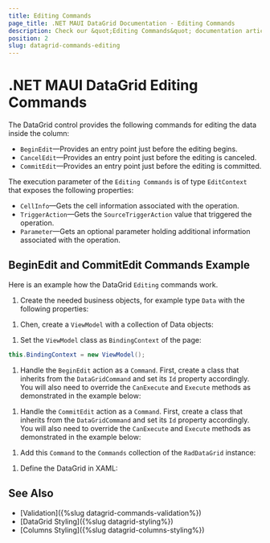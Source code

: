 ```yaml
---
title: Editing Commands
page_title: .NET MAUI DataGrid Documentation - Editing Commands
description: Check our &quot;Editing Commands&quot; documentation article for Telerik DataGrid for .NET MAUI control.
position: 2
slug: datagrid-commands-editing
---
```


# .NET MAUI DataGrid Editing Commands

The DataGrid control provides the following commands for editing the data inside the column:

* `BeginEdit`&mdash;Provides an entry point just before the editing begins.
* `CancelEdit`&mdash;Provides an entry point just before the editing is canceled.
* `CommitEdit`&mdash;Provides an entry point just before the editing is committed.

The execution parameter of the `Editing Commands` is of type `EditContext` that exposes the following properties:

* `CellInfo`&mdash;Gets the cell information associated with the operation.
* `TriggerAction`&mdash;Gets the `SourceTriggerAction` value that triggered the operation.
* `Parameter`&mdash;Gets an optional parameter holding additional information associated with the operation.

## BeginEdit and CommitEdit Commands Example

Here is an example how the DataGrid `Editing` commands work.

1. Create the needed business objects, for example type `Data` with the following properties:

 <snippet id='datagrid-commands-editing-businessobject'/>

1. Chen, create a `ViewModel` with a collection of Data objects:

 <snippet id='datagrid-commands-editing-viewmodel'/>

1. Set the `ViewModel` class as `BindingContext` of the page:

 ```C#
this.BindingContext = new ViewModel();
 ```

1. Handle the `BeginEdit` action as a `Command`. First, create a class that inherits from the `DataGridCommand` and set its `Id` property accordingly. You will also need to override the `CanExecute` and `Execute` methods as demonstrated in the example below:

 <snippet id='datagrid-commands-editing-beginedit'/>

1. Handle the `CommitEdit` action as a `Command`. First, create a class that inherits from the `DataGridCommand` and set its `Id` property accordingly. You will also need to override the `CanExecute` and `Execute` methods as demonstrated in the example below:

 <snippet id='datagrid-commands-editing-commitedit'/>

1. Add this `Command` to the `Commands` collection of the `RadDataGrid` instance:

 <snippet id='datagrid-commands-editing-binding'/>

1. Define the DataGrid in XAML:

 <snippet id='datagrid-commands-editing'/>

## See Also

- [Validation]({%slug datagrid-commands-validation%})
- [DataGrid Styling]({%slug datagrid-styling%})
- [Columns Styling]({%slug datagrid-columns-styling%})
